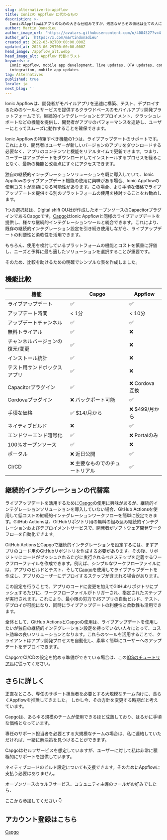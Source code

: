 ```yaml
---
slug: alternative-to-appflow
title: Ionicの Appflow に代わるもの
description: >-
  IonicのAppflowはアプリのための大きな仕組みですが、残念ながらその価格は全ての人に向いているわけではありません。Capgoは手軽に、そして手頃な価格でOTAアップデートを管理できるようにするために存在します。
author: Martin Donadieu
author_image_url: 'https://avatars.githubusercontent.com/u/4084527?v=4'
author_url: 'https://x.com/martindonadieu'
created_at: 2022-03-02T00:00:00.000Z
updated_at: 2023-06-29T00:00:00.000Z
head_image: /appflow_alt.webp
head_image_alt: Appflow 代替イラスト
keywords: >-
  Ionic Appflow, mobile app development, live updates, OTA updates, continuous
  integration, mobile app updates
tag: Alternatives
published: true
locale: ja
next_blog: ''
---
```

Ionic Appflowは、開発者がモバイルアプリを迅速に構築、テスト、デプロイするためのツールとサービスを提供するクラウドベースのモバイルアプリ開発プラットフォームです。継続的インテグレーションとデプロイメント、クラッシュレポートなどの機能を提供し、開発者がアプリのパフォーマンスを追跡し、ユーザーにとってスムーズに動作することを確保できます。

Ionic Appflowの特筆すべき機能の1つは、ライブアップデートのサポートです。これにより、開発者はユーザーが新しいバージョンのアプリをダウンロードする必要なく、アプリのコンテンツと機能をリアルタイムで更新できます。つまり、ユーザーはアップデートをダウンロードしてインストールするプロセスを経ることなく、最新の機能と改善点にすぐにアクセスできます。

独自の継続的インテグレーションソリューションを既に導入していて、Ionic Appflowのライブアップデート機能の使用に興味がある場合、Ionic Appflowの使用コストが高額になる可能性があります。この場合、より手頃な価格でライブアップデートを提供する別のプラットフォームの使用を検討することをお勧めします。

1つの選択肢は、Digital shift OU社が作成したオープンソースのCapacitorプラグインであるCapgoです。[Capgo](/register/)はIonic Appflowと同様のライブアップデートを提供し、様々な継続的インテグレーションツールと統合できます。これにより、既存の継続的インテグレーション設定を引き続き使用しながら、ライブアップデートの利便性と柔軟性を活用できます。

もちろん、使用を検討しているプラットフォームの機能とコストを慎重に評価し、ニーズと予算に最も適したソリューションを選択することが重要です。

そのため、比較を助けるための明確でシンプルな表を作成しました。

## 機能比較

| 機能 | Capgo | Appflow |
| --- | --- | --- |
| ライブアップデート | ✅ | ✅ |
| アップデート時間 | < 1分 | < 10分 |
| アップデートチャンネル | ✅ | ✅ |
| 無料トライアル | ✅ | ❌ |
| チャンネルバージョンの復元/変更 | ✅ | ❌ |
| インストール統計 | ✅ | ❌ |
| テスト用サンドボックスアプリ | ✅ | ❌ |
| Capacitorプラグイン | ✅ | ❌ Cordova互換 |
| Cordovaプラグイン | ❌ バックポート可能 | ✅ |
| 手頃な価格 | ✅ $14/月から | ❌ $499/月から |
| ネイティブビルド | ❌ | ✅ |
| エンドツーエンド暗号化 | ✅ | ❌ Portalのみ |
| 100%オープンソース | ✅ | ❌ |
| ポータル | ❌ 近日公開 | ✅ |
| CI/CD | ❌ 主要なものでのチュートリアル | ✅ |

## 継続的インテグレーションの代替案

ライブアップデートを活用するために[Capgo](https://capgo.app/pricing/)の使用に興味があるが、継続的インテグレーションソリューションを導入していない場合、GitHub Actionsを使用して低コストの継続的インテグレーションワークフローを簡単に設定できます。GitHub Actionsは、GitHubリポジトリ用の無料の組み込み継続的インテグレーションおよびデプロイメントサービスで、開発者がソフトウェア開発ワークフローを自動化できます。

GitHub ActionsとCapgoで継続的インテグレーションを設定するには、まずアプリのコード用のGitHubリポジトリを作成する必要があります。その後、リポジトリにコードがプッシュされるたびに実行されるべきステップを定義するワークフローファイルを作成できます。例えば、シンプルなワークフローファイルには、アプリのビルドとテスト、そして[Capgo](/register/)を使用してライブアップデートを作成し、アプリのユーザーにデプロイするステップが含まれる場合があります。

この設定を行うことで、アプリのコードに変更を加えてGitHubリポジトリにプッシュするたびに、ワークフローファイルがトリガーされ、指定されたステップが実行されます。これにより、最小限の労力でJSアプリの自動ビルド、テスト、デプロイが可能になり、同時にライブアップデートの利便性と柔軟性も活用できます。

全体として、GitHub ActionsとCapgoの使用は、ライブアップデートを使用したいが独自の継続的インテグレーション設定を持っていない人々にとって、コスト効率の良いソリューションとなります。これらのツールを活用することで、クライアントはアプリ開発プロセスを自動化し、素早く簡単にユーザーへのアップデートをデプロイできます。

CapgoでCI/CDの設定を始める準備ができている場合は、この[IOSのチュートリアル](https://capgo.app/blog/automatic-capacitor-android-build-github-action/)に従ってください。

## さらに詳しく

正直なところ、専任のサポート担当者を必要とする大規模なチーム向けに、長らくAppflowを推奨してきました。
しかし今、その方針を変更する時期だと考えています。

Capgoは、あらゆる規模のチームが使用できるほど成熟しており、はるかに手頃な価格となっています。

専任のサポート担当者を必要とする大規模なチームの場合は、私に連絡していただければ、一緒に解決策を見つけることができます。

Capgoはセルフサービスを想定していますが、ユーザーに対して私は非常に積極的にサポートを提供しています。

ネイティブコードのビルド設定についても支援できます。そのためにAppflowに支払う必要はありません。

オープンソースのセルフサービス、コミュニティ主導のツールがお好みでしたら、

ここから参加してください 👇

## アカウント登録はこちら

[Capgo](/register/)
